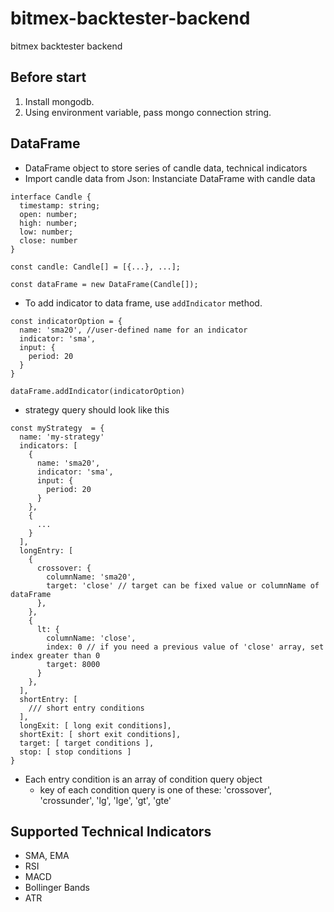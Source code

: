 # bitmex-backtester-backend
bitmex backtester backend

## Before start
1. Install mongodb.
2. Using environment variable, pass mongo connection string.

## DataFrame
- DataFrame object to store series of candle data, technical indicators
- Import candle data from Json: Instanciate DataFrame with candle data

```
interface Candle {
  timestamp: string;
  open: number;
  high: number;
  low: number;
  close: number
}

const candle: Candle[] = [{...}, ...];

const dataFrame = new DataFrame(Candle[]);
```
- To add indicator to data frame, use `addIndicator` method.
```
const indicatorOption = {
  name: 'sma20', //user-defined name for an indicator
  indicator: 'sma',
  input: {
    period: 20
  }
}

dataFrame.addIndicator(indicatorOption)
```
- strategy query should look like this
```
const myStrategy  = {
  name: 'my-strategy'
  indicators: [
    {
      name: 'sma20',
      indicator: 'sma',
      input: {
        period: 20
      }
    },
    {
      ...
    }
  ],
  longEntry: [
    {
      crossover: {
        columnName: 'sma20',
        target: 'close' // target can be fixed value or columnName of dataFrame
      },
    },
    {
      lt: {
        columnName: 'close',
        index: 0 // if you need a previous value of 'close' array, set index greater than 0
        target: 8000
      }
    },
  ],
  shortEntry: [
    /// short entry conditions
  ],
  longExit: [ long exit conditions],
  shortExit: [ short exit conditions],
  target: [ target conditions ],
  stop: [ stop conditions ]  
}
```
- Each entry condition is an array of condition query object
  - key of each condition query is one of these: 'crossover', 'crossunder', 'lg', 'lge', 'gt', 'gte'


## Supported Technical Indicators
- SMA, EMA
- RSI
- MACD
- Bollinger Bands
- ATR
